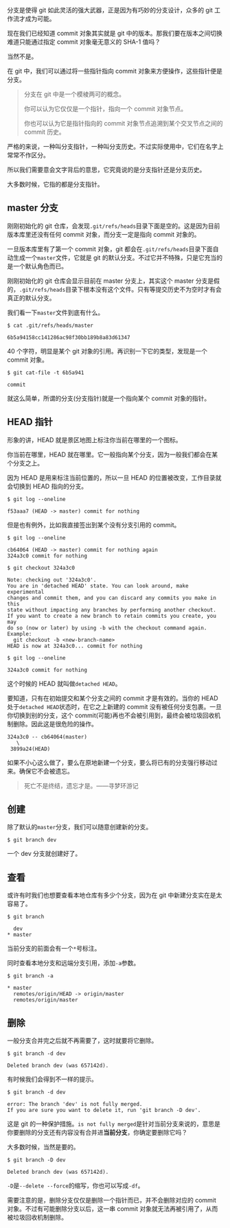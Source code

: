 分支是使得 git 如此灵活的强大武器，正是因为有巧妙的分支设计，众多的 git 工作流才成为可能。

现在我们已经知道 commit 对象其实就是 git 中的版本。那我们要在版本之间切换难道只能通过指定 commit 对象毫无意义的 SHA-1 值吗？

当然不是。

在 git 中，我们可以通过将一些指针指向 commit 对象来方便操作，这些指针便是分支。

> 分支在 git 中是一个模棱两可的概念。
>
> 你可以认为它仅仅是一个指针，指向一个 commit 对象节点。
>
> 你也可以认为它是指针指向的 commit 对象节点追溯到某个交叉节点之间的 commit 历史。

严格的来说，一种叫分支指针，一种叫分支历史。不过实际使用中，它们在名字上常常不作区分。

所以我们需要意会文字背后的意思，它究竟说的是分支指针还是分支历史。

大多数时候，它指的都是分支指针。

## master 分支

刚刚初始化的 git 仓库，会发现`.git/refs/heads`目录下面是空的。这是因为目前版本库里还没有任何 commit 对象，而分支一定是指向 commit 对象的。

一旦版本库里有了第一个 commit 对象，git 都会在`.git/refs/heads`目录下面自动生成一个`master`文件，它就是 git 的默认分支。不过它并不特殊，只是它充当的是一个默认角色而已。

刚刚初始化的 git 仓库会显示目前在 master 分支上，其实这个 master 分支是假的，`.git/refs/heads`目录下根本没有这个文件。只有等提交历史不为空时才有会真正的默认分支。

我们看一下`master`文件到底有什么。

```
$ cat .git/refs/heads/master

6b5a94158cc141286ac98f30bb189b8a83d61347
```

40 个字符，明显是某个 git 对象的引用。再识别一下它的类型，发现是一个 commit 对象。

```
$ git cat-file -t 6b5a941

commit
```

就这么简单，所谓的分支(分支指针)就是一个指向某个 commit 对象的指针。

## HEAD 指针

形象的讲，HEAD 就是景区地图上标注你当前在哪里的一个图标。

你当前在哪里，HEAD 就在哪里。它一般指向某个分支，因为一般我们都会在某个分支之上。

因为 HEAD 是用来标注当前位置的，所以一旦 HEAD 的位置被改变，工作目录就会切换到 HEAD 指向的分支。

```
$ git log --oneline

f53aaa7 (HEAD -> master) commit for nothing
```

但是也有例外，比如我直接签出到某个没有分支引用的 commit。

```
$ git log --oneline

cb64064 (HEAD -> master) commit for nothing again
324a3c0 commit for nothing
```

```
$ git checkout 324a3c0

Note: checking out '324a3c0'.
You are in 'detached HEAD' state. You can look around, make experimental
changes and commit them, and you can discard any commits you make in this
state without impacting any branches by performing another checkout.
If you want to create a new branch to retain commits you create, you may
do so (now or later) by using -b with the checkout command again. Example:
  git checkout -b <new-branch-name>
HEAD is now at 324a3c0... commit for nothing
```

```
$ git log --oneline

324a3c0 commit for nothing
```

这个时候的 HEAD 就叫做`detached HEAD`。

要知道，只有在初始提交和某个分支之间的 commit 才是有效的。当你的 HEAD 处于`detached HEAD`状态时，在它之上新建的 commit 没有被任何分支包裹。一旦你切换到别的分支，这个 commit(可能)再也不会被引用到，最终会被垃圾回收机制删除。因此这是很危险的操作。

```
324a3c0 -- cb64064(master)
   \
 3899a24(HEAD)
```

如果不小心这么做了，要么在原地新建一个分支，要么将已有的分支强行移动过来。确保它不会被遗忘。

> 死亡不是终结，遗忘才是。——寻梦环游记

## 创建

除了默认的`master`分支，我们可以随意创建新的分支。

```
$ git branch dev
```

一个 dev 分支就创建好了。

## 查看

或许有时我们也想要查看本地仓库有多少个分支，因为在 git 中新建分支实在是太容易了。

```
$ git branch

  dev
* master
```

当前分支的前面会有一个`*`号标注。

同时查看本地分支和远端分支引用，添加`-a`参数。

```
$ git branch -a

* master
  remotes/origin/HEAD -> origin/master
  remotes/origin/master
```

## 删除

一般分支合并完之后就不再需要了，这时就要将它删除。

```
$ git branch -d dev

Deleted branch dev (was 657142d).
```

有时候我们会得到不一样的提示。

```
$ git branch -d dev

error: The branch 'dev' is not fully merged.
If you are sure you want to delete it, run 'git branch -D dev'.
```

这是 git 的一种保护措施。`is not fully merged`是针对当前分支来说的，意思是你要删除的分支还有内容没有合并进**当前分支**，你确定要删除它吗？

大多数时候，当然是要的。

```
$ git branch -D dev

Deleted branch dev (was 657142d).
```

`-D`是`--delete --force`的缩写，你也可以写成`-df`。

需要注意的是，删除分支仅仅是删除一个指针而已，并不会删除对应的 commit 对象。不过有可能删除分支以后，这一串 commit 对象就无法再被引用了，从而被垃圾回收机制删除。
